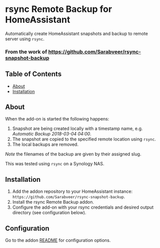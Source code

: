 
# rsync Remote Backup for HomeAssistant

Automatically create HomeAssistant snapshots and backup to remote server using `rsync`.

### From the work of https://github.com/Sarabveer/rsync-snapshot-backup

## Table of Contents

* [About](#about)
* [Installation](#installation)

## About

When the add-on is started the following happens:
1. Snapshot are being created locally with a timestamp name, e.g.
*Automatic Backup 2018-03-04 04:00*.
1. The snapshot are copied to the specified remote location using `rsync`.
1. The local backups are removed.

_Note_ the filenames of the backup are given by their assigned slug.

This was tested using `rsync` on a Synology NAS.

## Installation

1. Add the addon repository to your HomeAssistant instance: `https://github.com/Sarabveer/rsync-snapshot-backup`.
1. Install the rsync Remote Backup addon.
1. Configure the add-on with your rsync credentials and desired output directory
(see configuration below).

## Configuration

Go to the addon [README](./rsync-snapshot-backup/README.md) for configuration options. 
